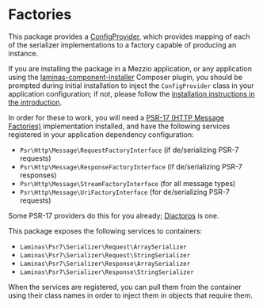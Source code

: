 # Factories

This package provides a [ConfigProvider](https://docs.laminas.dev/laminas-config-aggregator/config-providers/), which provides mapping of each of the serializer implementations to a factory capable of producing an instance.

If you are installing the package in a Mezzio application, or any application using the [laminas-component-installer](https://docs.laminas.dev/laminas-component-installer/) Composer plugin, you should be prompted during initial installation to inject the `ConfigProvider` class in your application configuration; if not, please follow the [installation instructions in the introduction](intro.md).

In order for these to work, you will need a [PSR-17 (HTTP Message Factories)](https://www.php-fig.org/psr/psr-17/) implementation installed, and have the following services registered in your application dependency configuration:

- `Psr\Http\Message\RequestFactoryInterface` (if de/serializing PSR-7 requests)
- `Psr\Http\Message\ResponseFactoryInterface` (if de/serializing PSR-7 responses)
- `Psr\Http\Message\StreamFactoryInterface` (for all message types)
- `Psr\Http\Message\UriFactoryInterface` (for de/serializing PSR-7 requests)

Some PSR-17 providers do this for you already; [Diactoros](https://docs.laminas.dev/laminas-diactoros) is one.

This package exposes the following services to containers:

- `Laminas\Psr7\Serializer\Request\ArraySerializer`
- `Laminas\Psr7\Serializer\Request\StringSerializer`
- `Laminas\Psr7\Serializer\Response\ArraySerializer`
- `Laminas\Psr7\Serializer\Response\StringSerializer`

When the services are registered, you can pull them from the container using their class names in order to inject them in objects that require them.
